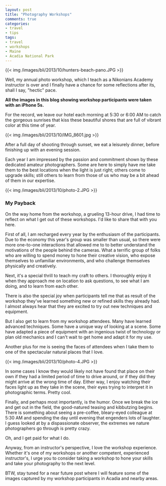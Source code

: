 ```yaml
---
layout: post
title: "Photography Workshops"
comments: true
categories:
- travel
- tips
tags:
- travel
- workshops
- Maine
- Acadia National Park
---
```


{{<  img /images/bli/2013/10/hunters-beach-pano.JPG  >}}

Well, my annual photo workshop, which I teach as a Nikonians Academy instructor is over and I finally have a chance for some reflections after its, shall I say, "hectic" pace. 

<!--more-->

**All the images in this blog showing workshop participants were taken with an iPhone 5s.**

For the record, we leave our hotel each morning at 5:30 or 6:00 AM to catch the gorgeous sunrises that kiss these beautiful shores that are full of vibrant color at this time of year. 

{{<  img /images/bli/2013/10/IMG_8601.jpg  >}}

After a full day of shooting through sunset, we eat a leisurely dinner, before finishing up with an evening session. 

Each year I am impressed by the passion and commitment shown by these dedicated amateur photographers. Some are here to simply have me take them to the best locations when the light is just right; others come to upgrade skills; still others to learn from those of us who may be a bit ahead of them in our expertise. 

{{<  img /images/bli/2013/10/photo-2.JPG  >}}

### My Payback

On the way home from the workshop, a grueling 13-hour drive, I had time to reflect on what I get out of these workshops. I'd like to share that with you here. 

First of all, I am recharged every year by the enthusiasm of the participants. Due to the economy this year's group was smaller than usual, so there were more one-to-one interactions that allowed me to to better understand the motivations of the people behind the cameras. What a terrific group of folks who are willing to spend money to hone their creative vision, who expose themselves to unfamiliar environments, and who challenge themselves physically and creatively. 

Next, it's a special thrill to teach my craft to others. I thoroughly enjoy it when they approach me on location to ask questions, to see what I am doing, and to learn from each other. 

There is also the special joy when participants tell me that as result of the workshop they've learned something new or refined skills they already had. I almost always hear that they are excited to try out new techniques and equipment. 

But I also get to learn from my workshop attendees. Many have learned advanced techniques. Some have a unique way of looking at a scene. Some have adapted a piece of equipment with an ingenious twist of technology or plan old mechanics and I can't wait to get home and adapt it for my use. 

Another plus for me is seeing the faces of attendees when I take them to one of the spectacular natural places that I love. 

{{<  img /images/bli/2013/10/photo-4.JPG  >}}

In some cases I know they would likely not have found that place on their own if they had a limited period of time to drive around, or if they did they might arrive at the wrong time of day. Either way, I enjoy watching their faces light up as they take in the scene, their eyes trying to interpret it in photographic terms. Pretty cool. 

Finally, and perhaps most importantly, is the humor. Once we break the ice and get out in the field, the good-natured teasing and kibbutzing begins. There is something about seeing a pre-coffee, bleary-eyed colleague at 5:30 AM and spending the day until evening that engenders lots of laughter. I guess looked at by a dispassionate observer, the extremes we nature photographers go through is pretty crazy. 

Oh, and I get paid for what I do. 

Anyway, from an instructor's perspective, I love the workshop experience. Whether it's one of my workshops or another competent, experienced instructor's, I urge you to consider taking a workshop to hone your skills and take your photography to the next level. 

BTW, stay tuned for a near future post where I will feature some of the images captured by my workshop participants in Acadia and nearby areas. 

